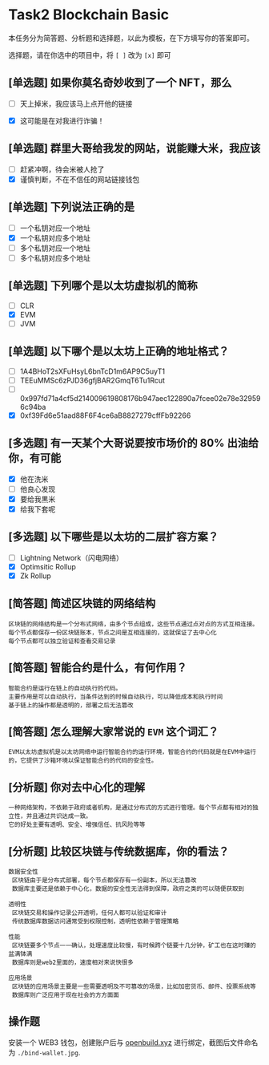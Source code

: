 # Task2 Blockchain Basic

本任务分为简答题、分析题和选择题，以此为模板，在下方填写你的答案即可。

选择题，请在你选中的项目中，将 `[ ]` 改为 `[x]` 即可



## [单选题] 如果你莫名奇妙收到了一个 NFT，那么

- [ ] 天上掉米，我应该马上点开他的链接
- [x] 这可能是在对我进行诈骗！



## [单选题] 群里大哥给我发的网站，说能赚大米，我应该

- [ ] 赶紧冲啊，待会米被人抢了
- [x] 谨慎判断，不在不信任的网站链接钱包

## [单选题] 下列说法正确的是

- [ ] 一个私钥对应一个地址
- [x] 一个私钥对应多个地址
- [ ] 多个私钥对应一个地址
- [ ] 多个私钥对应多个地址

 ## [单选题] 下列哪个是以太坊虚拟机的简称

- [ ] CLR
- [x] EVM
- [ ] JVM

## [单选题] 以下哪个是以太坊上正确的地址格式？

- [ ] 1A4BHoT2sXFuHsyL6bnTcD1m6AP9C5uyT1
- [ ] TEEuMMSc6zPJD36gfjBAR2GmqT6Tu1Rcut
- [ ] 0x997fd71a4cf5d214009619808176b947aec122890a7fcee02e78e329596c94ba
- [x] 0xf39Fd6e51aad88F6F4ce6aB8827279cffFb92266
      
## [多选题] 有一天某个大哥说要按市场价的 80% 出油给你，有可能

- [x] 他在洗米
- [ ] 他良心发现
- [x] 要给我黒米
- [x] 给我下套呢

## [多选题] 以下哪些是以太坊的二层扩容方案？

- [ ] Lightning Network（闪电网络）
- [x] Optimsitic Rollup
- [x] Zk Rollup

## [简答题] 简述区块链的网络结构

```
区块链的网络结构是一个分布式网络，由多个节点组成，这些节点通过点对点的方式互相连接。
每个节点都保存一份区块链账本，节点之间是互相连接的，这就保证了去中心化
每个节点都可以独立验证和查看交易记录
```



## [简答题] 智能合约是什么，有何作用？

```
智能合约是运行在链上的自动执行的代码。
主要作用是可以自动执行，当条件达到的时候自动执行，可以降低成本和执行时间
基于链上的操作都是透明的，部署之后无法篡改
```



## [简答题] 怎么理解大家常说的 `EVM` 这个词汇？

```
EVM以太坊虚拟机是以太坊网络中运行智能合约的运行环境，智能合约的代码就是在EVM中运行的，它提供了沙箱环境以保证智能合约的代码的安全性。

```



## [分析题] 你对去中心化的理解

```
一种网络架构，不依赖于政府或者机构，是通过分布式的方式进行管理。每个节点都有相对的独立性，并且通过共识达成一致。
它的好处主要有透明、安全、增强信任、抗风险等等
```



## [分析题] 比较区块链与传统数据库，你的看法？

```
数据安全性
 区块链由于是分布式部署，每个节点都保存有一份副本，所以无法篡改
 数据库主要还是依赖于中心化，数据的安全性无法得到保障，政府之类的可以随便获取到

透明性
 区块链交易和操作记录公开透明，任何人都可以验证和审计
 传统数据库数据访问通常受到权限控制，透明性依赖于管理策略

性能
 区块链要多个节点一一确认，处理速度比较慢，有时候跨个链要十几分钟，矿工也在这时赚的盆满钵满
 数据库则是web2里面的，速度相对来说快很多

应用场景
 区块链的应用场景主要是一些需要透明及不可篡改的场景，比如加密货币、邮件、投票系统等
 数据库则广泛应用于现在社会的方方面面
```



## 操作题

安装一个 WEB3 钱包，创建账户后与 [openbuild.xyz](https://openbuild.xyz/profile) 进行绑定，截图后文件命名为 `./bind-wallet.jpg`.
